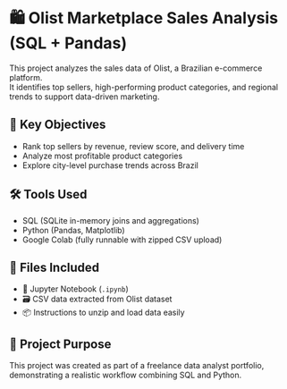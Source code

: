 # 🛍️ Olist Marketplace Sales Analysis (SQL + Pandas)

This project analyzes the sales data of Olist, a Brazilian e-commerce platform.  
It identifies top sellers, high-performing product categories, and regional trends to support data-driven marketing.

## 🔎 Key Objectives
- Rank top sellers by revenue, review score, and delivery time
- Analyze most profitable product categories
- Explore city-level purchase trends across Brazil

## 🛠️ Tools Used
- SQL (SQLite in-memory joins and aggregations)
- Python (Pandas, Matplotlib)
- Google Colab (fully runnable with zipped CSV upload)

## 📁 Files Included
- 🧾 Jupyter Notebook (`.ipynb`)
- 🗃️ CSV data extracted from Olist dataset
- 📦 Instructions to unzip and load data easily

## 💼 Project Purpose
This project was created as part of a freelance data analyst portfolio, demonstrating a realistic workflow combining SQL and Python.
